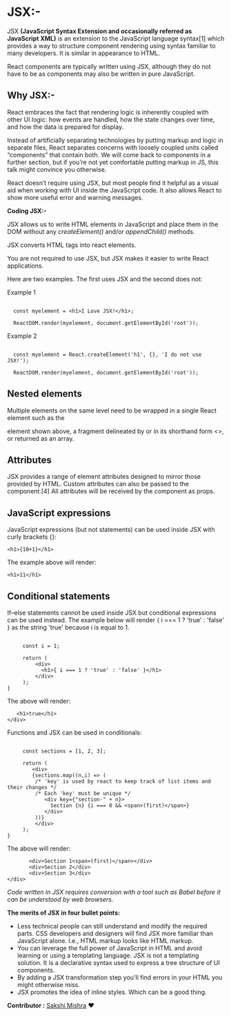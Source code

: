 # JSX:-

JSX **(JavaScript Syntax Extension and occasionally referred as JavaScript XML)** is an extension to the JavaScript language syntax[1] which provides a way to structure component rendering using syntax familiar to many developers. It is similar in appearance to HTML.

React components are typically written using JSX, although they do not have to be as components may also be written in pure JavaScript. 

## Why JSX:-

React embraces the fact that rendering logic is inherently coupled with other UI logic: how events are handled, how the state changes over time, and how the data is prepared for display.

Instead of artificially separating technologies by putting markup and logic in separate files, React separates concerns with loosely coupled units called “components” that contain both. We will come back to components in a further section, but if you’re not yet comfortable putting markup in JS, this talk might convince you otherwise.

React doesn’t require using JSX, but most people find it helpful as a visual aid when working with UI inside the JavaScript code. It also allows React to show more useful error and warning messages.

**Coding JSX:-**

JSX allows us to write HTML elements in JavaScript and place them in the DOM without any _createElement()_  and/or _appendChild()_ methods.

JSX converts HTML tags into react elements.

You are not required to use JSX, but JSX makes it easier to write React applications.

Here are two examples. The first uses JSX and the second does not:

Example 1
```**JSX:**

  const myelement = <h1>I Love JSX!</h1>;

  ReactDOM.render(myelement, document.getElementById('root'));
```

Example 2
```**Without JSX:**

  const myelement = React.createElement('h1', {}, 'I do not use JSX!');

  ReactDOM.render(myelement, document.getElementById('root'));
```

## Nested elements

Multiple elements on the same level need to be wrapped in a single React element such as the <div> element shown above, a fragment delineated by <Fragment> or in its shorthand form <>, or returned as an array.

## Attributes

JSX provides a range of element attributes designed to mirror those provided by HTML. Custom attributes can also be passed to the component.[4] All attributes will be received by the component as props.

## JavaScript expressions

JavaScript expressions (but not statements) can be used inside JSX with curly brackets {}:

```<h1>{10+1}</h1>```

The example above will render:

```<h1>11</h1>```

## Conditional statements

If–else statements cannot be used inside JSX but conditional expressions can be used instead. The example below will render { i === 1 ? 'true' : 'false' } as the string 'true' because i is equal to 1.

```const App = () => {

     const i = 1;

     return (
         <div>
           <h1>{ i === 1 ? 'true' : 'false' }</h1>
         </div>
     );
}
```

The above will render:

```<div>
   <h1>true</h1>
</div>
```

Functions and JSX can be used in conditionals:

```const App = () => {

     const sections = [1, 2, 3];

     return (
        <div>
        {sections.map((n,i) => (
         /* 'key' is used by react to keep track of list items and their changes */
         /* Each 'key' must be unique */
            <div key={"section-" + n}>
              Section {n} {i === 0 && <span>(first)</span>}
            </div>
         ))}
         </div>
     );
}
```
The above will render:

```<div>
       <div>Section 1<span>(first)</span></div>
       <div>Section 2</div>
       <div>Section 3</div>
</div>
```

*Code written in JSX requires conversion with a tool such as Babel before it can be understood by web browsers.*

**The merits of JSX in four bullet points:**

- Less technical people can still understand and modify the required parts. CSS developers and designers will find JSX more familiar than JavaScript alone. I.e., HTML markup looks like HTML markup.
- You can leverage the full power of JavaScript in HTML and avoid learning or using a templating language. JSX is not a templating solution. It is a declarative syntax used to express a tree structure of UI components.
- By adding a JSX transformation step you'll find errors in your HTML you might otherwise miss.
- JSX promotes the idea of inline styles. Which can be a good thing.

 __Contributor :__ [Sakshi Mishra](https://github.com/SakshiMishra1) :heart: 
 
